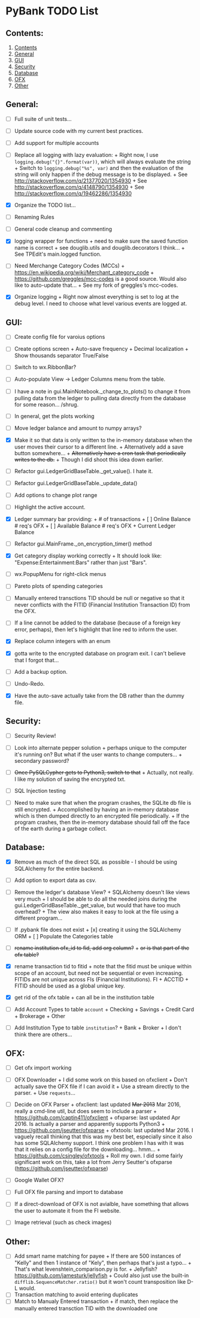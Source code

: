 # PyBank TODO List


## Contents:
1. [Contents](#contents)
2. [General](#general)
3. [GUI](#gui)
4. [Security](#Security)
5. [Database](#database)
6. [OFX](#ofx)
7. [Other](#other)


## General:
+ [ ] Full suite of unit tests...
+ [ ] Update source code with my current best practices.
+ [ ] Add support for multiple accounts
+ [ ] Replace all logging with lazy evaluation:
      + Right now, I use `logging.debug("{}".format(var))`, which will always
        evaluate the string
      + Switch to `logging.debug("%s", var)` and then the evaluation of the
        string will only happen if the debug message is to be displayed.
      + See http://stackoverflow.com/q/21377020/1354930
      + See http://stackoverflow.com/q/4148790/1354930
      + See http://stackoverflow.com/q/19462286/1354930
+ [x] Organize the TODO list...
+ [ ] Renaming Rules
+ [ ] General code cleanup and commenting
+ [x] logging wrapper for functions
      + need to make sure the saved function name is correct
      + see douglib.utils and douglib.decorators I think...
      + See TPEdit's main.logged function.
+ [ ] Need Merchange Category Codes (MCCs)
      + https://en.wikipedia.org/wiki/Merchant_category_code
      + https://github.com/greggles/mcc-codes is a good source. Would also
        like to auto-update that...
      + See my fork of greggles's mcc-codes.
+ [x] Organize logging
      + Right now almost everything is set to log at the debug level. I need
        to choose what level various events are logged at.


## GUI:
+ [ ] Create config file for varoius options
+ [ ] Create options screen
      + Auto-save frequency
      + Decimal localization
      + Show thousands separator True/False
+ [ ] Switch to wx.RibbonBar?
+ [ ] Auto-populate View -> Ledger Columns menu from the table.
+ [ ] I have a note in gui.MainNotebook._change_to_plots() to change it from
      pulling data from the ledger to pulling data directly from the database
      for some reason... /shrug.
+ [ ] In general, get the plots working
+ [ ] Move ledger balance and amount to numpy arrays?
+ [x] Make it so that data is only written to the in-memory database when
      the user moves their cursor to a different line.
      + Alternatively add a save button somewhere...
      + ~~Alternatively have a cron task that periodically writes to the db.~~
        + Though I did shoot this idea down earlier.
+ [ ] Refactor gui.LedgerGridBaseTable._get_value(). I hate it.
+ [ ] Refactor gui.LedgerGridBaseTable._update_data()
+ [ ] Add options to change plot range
+ [ ] Highlight the active account.
+ [x] Ledger summary bar providing:
      + # of transactions
      + [ ] Online Balance      # req's OFX
      + [ ] Available Balance   # req's OFX
      + Current Ledger Balance
+ [ ] Refactor gui.MainFrame._on_encryption_timer() method
+ [x] Get category display working correctly
      + It should look like: "Expense:Entertainment:Bars" rather than just
        "Bars".
+ [ ] wx.PopupMenu for right-click menus
+ [ ] Pareto plots of spending categories
+ [ ] Manually entered transctions TID should be null or negative so that
      it never conflicts with the FITID (Financial Institution Transaction ID)
      from the OFX.
+ [ ] If a line cannot be added to the database (because of a foreign key
      error, perhaps), then let's highlight that line red to inform the user.
+ [x] Replace column integers with an enum
+ [x] gotta write to the encrypted database on program exit. I can't believe
      that I forgot that...
+ [ ] Add a backup option.
+ [ ] Undo-Redo.
+ [x] Have the auto-save actually take from the DB rather than the dummy
      file.


## Security:
+ [ ] Security Review!
+ [ ] Look into alternate pepper solution
      + perhaps unique to the computer it's running on? But what if the
        user wants to change computers...
      + secondary password?
+ [ ] ~~Once PySQLCypher gets to Python3, switch to that~~
      + Actually, not really. I like my solution of saving the encrypted txt.
+ [ ] SQL Injection testing
+ [ ] Need to make sure that when the program crashes, the SQLite db file
      is still encrypted.
      + Accomplished by having an in-memory database which is then dumped
        directly to an encrypted file periodically.
      + If the program crashes, then the in-memory database should fall off
        the face of the earth during a garbage collect.


## Database:
+ [x] Remove as much of the direct SQL as possible - I should be using
      SQLAlchemy for the entire backend.
+ [ ] Add option to export data as csv.
+ [ ] Remove the ledger's database View?
      + SQLAlchemy doesn't like views very much
      + I should be able to do all the needed joins during the
        gui.LedgerGridBaseTable._get_value, but would that have too much
        overhead?
      + The view also makes it easy to look at the file using a different
        program...
+ [ ] If .pybank file does not exist
      + [x] creating it using the SQLAlchemy ORM
      + [ ] Populate the Categories table
+ [ ] ~~rename institution ofx_id to fid, add org column?~~
      + ~~or is that part of the ofx table?~~
+ [x] rename transaction tid to fitid
      + note that the fitid must be unique within scope of an account, but
        need not be sequential or even increasing. FITIDs are not unique
        across FIs (Financial Institutions). FI + ACCTID + FITID should be
        used as a global unique key.
+ [x] get rid of the ofx table
      + can all be in the institution table
+ [ ] Add Account Types to table `account`
      + Checking
      + Savings
      + Credit Card
      + Brokerage
      + Other
+ [ ] Add Institution Type to table `institution`?
      + Bank
      + Broker
      + I don't think there are others...


## OFX:
+ [ ] Get ofx import working
+ [ ] OFX Downloader
      + I did some work on this based on ofxclient
      + Don't actually save the OFX file if I can avoid it
        + Use a stream directly to the parser.
      + Use `requests`...
+ [ ] Decide on OFX Parser
      + ofxclient: last updated ~~Mar 2013~~ Mar 2016, really a cmd-line util,
        but does seem to include a parser
        + https://github.com/captin411/ofxclient
      + ofxparse: last updated Apr 2016. Is actually a parser and apparently
        supports Python3
        + https://github.com/jseutter/ofxparse
      + ofxtools: last updated Mar 2016. I vaguely recall thinking that this
        was my best bet, especially since it also has some SQLAlchemy support.
        I think one problem I has with it was that it relies on a config
        file for the downloading... hmm...
        + https://github.com/csingley/ofxtools
      + Roll my own. I did some fairly significant work on this, take a lot
        from Jerry Seutter's ofxparse (https://github.com/jseutter/ofxparse)
+ [ ] Google Wallet OFX?
+ [ ] Full OFX file parsing and import to database
+ [ ] If a direct-download of OFX is not avialble, have something that allows
      the user to automate it from the FI website.
+ [ ] Image retrieval (such as check images)



## Other:
+ [ ] Add smart name matching for payee
      + If there are 500 instances of "Kelly" and then 1 instance of "Kely",
        then perhaps that's just a typo...
      + That's what levenshtein_comparison.py is for.
      + Jellyfish? https://github.com/jamesturk/jellyfish
      + Could also just use the built-in `difflib.SequenceMatcher.ratio()` but
        it won't count transposition like D-L would.
+ [ ] Transaction matching to avoid entering duplicates
+ [ ] Match to Manualy Entered transaction
      + if match, then replace the manually entered transction TID with
        the downloaded one
